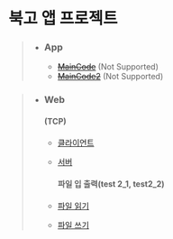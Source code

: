 북고 앱 프로젝트
=======
> * ### App
>   * [~~MainCode~~](url) (Not Supported)
>   * [~~MainCode2~~](url) (Not Supported)

> * ### Web
>    #### (TCP)
>   * [클라이언트](https://github.com/lHealMel/Buk_App/blob/master/Web/%EC%9E%90%EB%B0%94%20%ED%85%8C%EC%8A%A4%ED%8A%B8/test1.java)
>   * [서버](https://github.com/lHealMel/Buk_App/blob/master/Web/%EC%9E%90%EB%B0%94%20%ED%85%8C%EC%8A%A4%ED%8A%B8/test1_1.java) 
>
>     #### 파일 입 출력(test 2_1, test2_2)
>   * [파일 읽기](https://github.com/lHealMel/Buk_App/blob/master/Web/%EC%9E%90%EB%B0%94%20%ED%85%8C%EC%8A%A4%ED%8A%B8/test1_2.java)
>   * [파일 쓰기](https://github.com/lHealMel/Buk_App/blob/master/Web/%EC%9E%90%EB%B0%94%20%ED%85%8C%EC%8A%A4%ED%8A%B8/test1_2_2.java)
